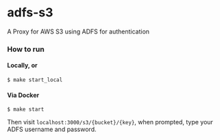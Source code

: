 # adfs-s3
A Proxy for AWS S3 using ADFS for authentication

### How to run

#### Locally, or
```
$ make start_local
```

#### Via Docker
```
$ make start
```


Then visit `localhost:3000/s3/{bucket}/{key}`, when prompted, type your ADFS username and password.
